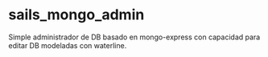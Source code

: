 # sails_mongo_admin
Simple administrador de DB basado en mongo-express con capacidad para editar DB modeladas con waterline.
